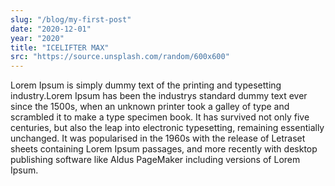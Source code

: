 ```yaml
---
slug: "/blog/my-first-post"
date: "2020-12-01"
year: "2020"
title: "ICELIFTER MAX"
src: "https://source.unsplash.com/random/600x600"
---
```

Lorem Ipsum is simply dummy text of the printing and typesetting industry.Lorem Ipsum has been the industrys standard dummy text ever since the 1500s,
when an unknown printer took a galley of type and scrambled it to make a type specimen book. It has survived not only five centuries, but also the leap into electronic typesetting, 
remaining essentially unchanged. It was popularised in the 1960s with the release of 
Letraset sheets containing Lorem Ipsum passages, and more recently with desktop publishing software like Aldus PageMaker including versions of Lorem Ipsum.
